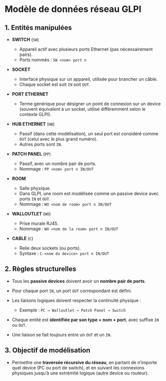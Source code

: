 # Modèle de données réseau GLPI

## 1. Entités manipulées

- **SWITCH** (`SW`)
  - Appareil actif avec plusieurs ports Ethernet (pas nécessairement pairs).
  - Ports nommés : `SW <nom> port n`

- **SOCKET**
  - Interface physique sur un appareil, utilisée pour brancher un câble.
  - Chaque socket est soit `IN` soit `OUT`.

- **PORT ETHERNET**
  - Terme générique pour désigner un point de connexion sur un device (souvent équivalent à un socket, utilisé différemment selon le contexte GLPI).

- **HUB ETHERNET** (`HB`)
  - Passif (dans cette modélisation), un seul port est considéré comme `OUT` (celui avec le plus grand numéro).
  - Autres ports sont `IN`.

- **PATCH PANEL** (`PP`)
  - Passif, avec un nombre pair de ports.
  - Nommage : `PP <nom> port n IN/OUT`

- **ROOM**
  - Salle physique.
  - Dans GLPI, une room est modélisée comme un passive device avec ports `IN` et `OUT`.
  - Nommage : `WO <nom de room> port n IN/OUT`

- **WALLOUTLET** (`WO`)
  - Prise murale RJ45.
  - Nommage : `WO <nom de la room> port n IN/OUT`

- **CABLE** (`C`)
  - Relie deux sockets (ou ports).
  - Syntaxe : `C-<nom du device> port n IN/OUT`

## 2. Règles structurelles

- Tous les **passive devices** doivent avoir un **nombre pair de ports**.
- Pour chaque port `IN`, un port `OUT` correspondant est défini.
- Les liaisons logiques doivent respecter la continuité physique :
  - Exemple : `PC → Walloutlet → Patch Panel → Switch`

- Chaque entité est **identifiée par son type + nom + port**, avec suffixe `IN` ou `OUT`.

- Une liaison se fait toujours entre un `OUT` et un `IN`.

## 3. Objectif de modélisation

- Permettre une **traversée récursive du réseau**, en partant de n’importe quel device (PC ou port de switch), et en suivant les connexions physiques jusqu’à une extrémité logique (autre device ou routeur).

